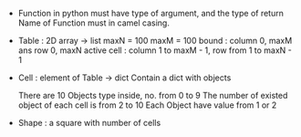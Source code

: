 - Function in python must have type of argument, and the type of return
	Name of Function must in camel casing.
	
- Table : 2D array -> list
	maxN = 100
	maxM = 100
	bound : column 0, maxM ans row 0, maxN
	active cell : column 1 to maxM - 1, row from 1 to maxN - 1

- Cell : element of Table -> dict
	Contain a dict with objects

	There are 10 Objects type inside, no. from 0 to 9
	The number of existed object of each cell is from 2 to 10
	Each Object have value from 1 or 2

- Shape : 
	a square with number of cells